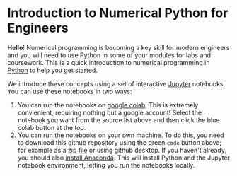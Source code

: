 # Introduction to Numerical Python for Engineers

**Hello**! Numerical programming is becoming a key skill for modern engineers and you will need to use Python in some of your modules for labs and coursework. This is a quick introduction to numerical programming in [Python](https://www.python.org/) to help you get started. 

We introduce these concepts using a set of interactive  [Jupyter](https://jupyter.org/) notebooks. You can use these notebooks in two ways:
1. You can run the notebooks on [google colab](https://research.google.com/colaboratory/faq.html). This is extremely convienient, requiring nothing but a google account! Select the notebook you want from the source list above and then click the blue colab button at the top.
2. You can run the notebooks on your own machine. To do this, you need to download this github repository using the green `code` button above; for example as a [zip file](https://github.com/weymouth/NumericalPython/archive/main.zip) or using github desktop. If you haven't already, you should also [install Anaconda](https://docs.anaconda.com/anaconda/install/). This will install Python and the Jupyter notebook environment, letting you run the notebooks locally.
